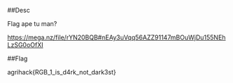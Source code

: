 ##Desc

Flag ape tu man?

https://mega.nz/file/rYN20BQB#nEAy3uVqq56AZZ91147mBOuWjDu155NEhLzSG0oOfXI

##Flag

agrihack{RGB_1_is_d4rk_not_dark3st}
